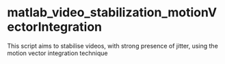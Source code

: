 # matlab_video_stabilization_motionVectorIntegration
This script aims to stabilise videos, with strong presence of jitter, using the motion vector integration technique
